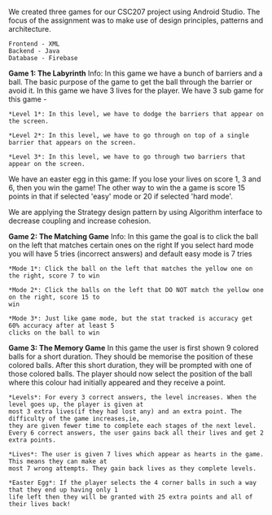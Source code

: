 We created three games for our CSC207 project using Android Studio. The focus of the assignment was to make use of design principles, patterns and architecture. 

```
Frontend - XML
Backend - Java
Database - Firebase
```

**Game 1: The Labyrinth**
Info: In this game we have a bunch of barriers and a ball. The basic purpose of the game to get the
ball through the barrier or avoid it. In this game we have 3 lives for the player.
We have 3 sub game for this game -

    *Level 1*: In this level, we have to dodge the barriers that appear on the screen.

    *Level 2*: In this level, we have to go through on top of a single barrier that appears on the screen.

    *Level 3*: In this level, we have to go through two barriers that appear on the screen.

We have an easter egg in this game: If you lose your lives on score 1, 3 and 6, then you win the game!
The other way to win the a game is score 15 points in that if selected 'easy' mode or 20 if selected
'hard mode'.

We are applying the Strategy design pattern by using Algorithm interface to decrease coupling and
increase cohesion.


**Game 2: The Matching Game**
Info: In this game the goal is to click the ball on the left that matches certain ones on the right
If you select hard mode you will have 5 tries (incorrect answers) and default easy mode is 7 tries

    *Mode 1*: Click the ball on the left that matches the yellow one on the right, score 7 to win

    *Mode 2*: Click the balls on the left that DO NOT match the yellow one on the right, score 15 to
    win

    *Mode 3*: Just like game mode, but the stat tracked is accuracy get 60% accuracy after at least 5
    clicks on the ball to win


**Game 3: The Memory Game**
In this game the user is first shown 9 colored balls for a short duration.
They should be memorise the position of these colored balls. After this short duration, they will be
prompted with one of those colored balls. The player should now select the position of the ball
where this colour had initially appeared and they receive a point.

```
*Levels*: For every 3 correct answers, the level increases. When the level goes up, the player is given at
most 3 extra lives(if they had lost any) and an extra point. The difficulty of the game increases,ie,
they are given fewer time to complete each stages of the next level.
Every 6 correct answers, the user gains back all their lives and get 2 extra points.

*Lives*: The user is given 7 lives which appear as hearts in the game. This means they can make at
most 7 wrong attempts. They gain back lives as they complete levels.

*Easter Egg*: If the player selects the 4 corner balls in such a way that they end up having only 1
life left then they will be granted with 25 extra points and all of their lives back!
```
